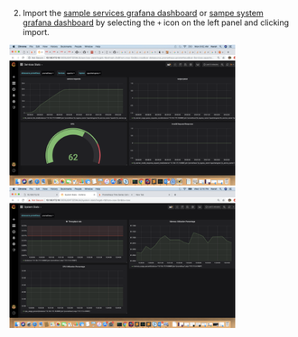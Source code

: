 
2. Import the [sample services grafana dashboard](https://github.com/citrix/netscaler-metrics-exporter/blob/master/sample_service_stats.json) or [sampe system grafana dashboard](https://github.com/citrix/netscaler-metrics-exporter/blob/master/sample_system_stats.json) by selecting the ```+``` icon on the left panel and clicking import.

<img src="images/service-stats-dashboard.png" width="400"> <img src="images/system-stats-dashboard.png" width="400">
